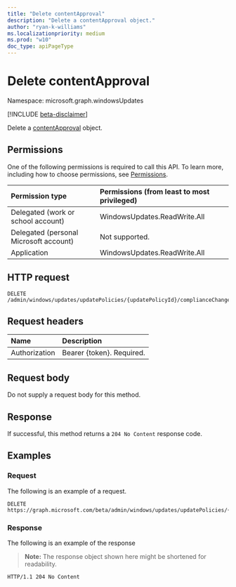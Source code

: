 ```yaml
---
title: "Delete contentApproval"
description: "Delete a contentApproval object."
author: "ryan-k-williams"
ms.localizationpriority: medium
ms.prod: "w10"
doc_type: apiPageType
---
```


# Delete contentApproval
Namespace: microsoft.graph.windowsUpdates

[!INCLUDE [beta-disclaimer](../../includes/beta-disclaimer.md)]

Delete a [contentApproval](../resources/windowsupdates-contentapproval.md) object.

## Permissions
One of the following permissions is required to call this API. To learn more, including how to choose permissions, see [Permissions](/graph/permissions-reference).

|Permission type|Permissions (from least to most privileged)|
|:---|:---|
|Delegated (work or school account)|WindowsUpdates.ReadWrite.All|
|Delegated (personal Microsoft account)|Not supported.|
|Application|WindowsUpdates.ReadWrite.All|

## HTTP request

<!-- {
  "blockType": "ignored"
}
-->
``` http
DELETE /admin/windows/updates/updatePolicies/{updatePolicyId}/complianceChanges/{complianceChangeId}
```

## Request headers
|Name|Description|
|:---|:---|
|Authorization|Bearer {token}. Required.|

## Request body
Do not supply a request body for this method.

## Response

If successful, this method returns a `204 No Content` response code.

## Examples

### Request
The following is an example of a request.
<!-- {
  "blockType": "request",
  "name": "delete_contentapproval"
}
-->
``` http
DELETE https://graph.microsoft.com/beta/admin/windows/updates/updatePolicies/{updatePolicyId}/complianceChanges/{complianceChangeId}
```


### Response
The following is an example of the response
>**Note:** The response object shown here might be shortened for readability.
<!-- {
  "blockType": "response",
  "truncated": true
}
-->
``` http
HTTP/1.1 204 No Content
```

